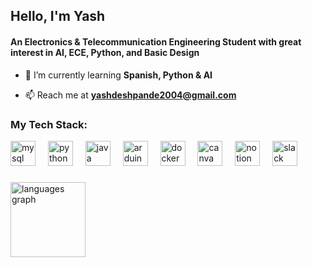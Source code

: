 <h2 align="left">Hello, I'm Yash</h2>
<h4 align="left">An Electronics & Telecommunication Engineering Student with great interest in AI, ECE, Python, and Basic Design</h4>

- 🌱 I’m currently learning **Spanish, Python & AI**

- 📫 Reach me at **yashdeshpande2004@gmail.com**

<h3 align="left">My Tech Stack:</h3>
<div align="left">
  
  <img src="https://cdn.jsdelivr.net/gh/devicons/devicon@latest/icons/mysql/mysql-original-wordmark.svg" height="40" alt="mysql logo"  />
  <img width="12" />        
  <img src="https://cdn.jsdelivr.net/gh/devicons/devicon/icons/python/python-original.svg" height="40" alt="python logo"  />
  <img width="12" />
  <img src="https://cdn.jsdelivr.net/gh/devicons/devicon/icons/java/java-original.svg" height="40" alt="java logo"  />
  <img width="12" />
  <img src="https://cdn.jsdelivr.net/gh/devicons/devicon/icons/arduino/arduino-original.svg" height="40" alt="arduino logo"  />
  <img width="12" />
  <img src="https://cdn.jsdelivr.net/gh/devicons/devicon/icons/docker/docker-original.svg" height="40" alt="docker logo"  />
  <img width="12" />
  <img src="https://cdn.jsdelivr.net/gh/devicons/devicon/icons/canva/canva-original.svg" height="40" alt="canva logo"  />
  <img width="12" />
  <img src="https://cdn.jsdelivr.net/gh/devicons/devicon/icons/notion/notion-original.svg" height="40" alt="notion logo"  />
  <img width="12" />
  <img src="https://cdn.jsdelivr.net/gh/devicons/devicon/icons/slack/slack-original.svg" height="40" alt="slack logo"  />
</div>

###
<div align="left">
  <img src="https://github-readme-stats.vercel.app/api/top-langs?username=dshpnd&locale=en&hide_title=false&layout=compact&card_width=250&langs_count=5&theme=dracula&hide_border=false&order=2" height="120" alt="languages graph"  />
</div>

###
